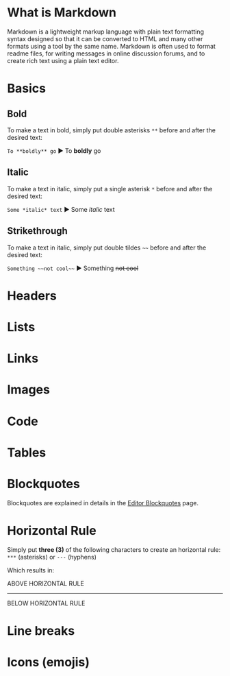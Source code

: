 <!-- TITLE: Markdown Syntax -->
<!-- SUBTITLE: Cheatsheet for the markdown syntax -->

# What is Markdown
Markdown is a lightweight markup language with plain text formatting syntax designed so that it can be converted to HTML and many other formats using a tool by the same name. Markdown is often used to format readme files, for writing messages in online discussion forums, and to create rich text using a plain text editor.

# Basics
## Bold
To make a text in bold, simply put double asterisks `**` before and after the desired text:

`To **boldly** go` :arrow_forward: To **boldly** go

## Italic

To make a text in italic, simply put a single asterisk `*` before and after the desired text:

`Some *italic* text` :arrow_forward: Some *italic* text

## Strikethrough

To make a text in italic, simply put double tildes `~~` before and after the desired text:

`Something ~~not cool~~` :arrow_forward: Something ~~not cool~~

# Headers

# Lists

# Links
# Images

# Code

# Tables

# Blockquotes
Blockquotes are explained in details in the [Editor Blockquotes](https://docs.wiki.requarks.io/user-guide/blockquotes) page.

# Horizontal Rule
Simply put **three (3)** of the following characters to create an horizontal rule: `***` (asterisks) or `---` (hyphens)

Which results in:

ABOVE HORIZONTAL RULE

---
BELOW HORIZONTAL RULE

# Line breaks


# Icons (emojis)